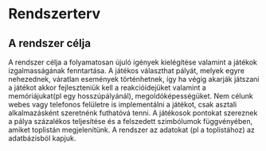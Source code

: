 # Rendszerterv
## A rendszer célja
A rendszer célja a folyamatosan újuló igények kielégítése valamint a játékok izgalmasságának fenntartása. A játékos választhat pályát, melyek egyre nehezednek, váratlan események történhetnek, így ha végig akarják játszani a játékot akkor fejleszteniük kell a reakcióidejüket valamint a memóriájukat(pl egy hosszúpályánál), megoldóképességüket. Nem célunk webes vagy telefonos felületre is implementálni a játékot, csak asztali alkalmazásként szeretnénk futhatóvá tenni. A játékosok pontokat szereznek a pálya százalékos teljesítése és a felszedett szimbólumok függvényében, amiket toplistán megjelenítünk. A rendszer az adatokat (pl a toplistához) az adatbázisból kapjuk.